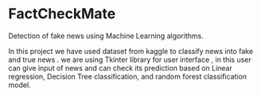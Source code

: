 # FactCheckMate
Detection of fake news using Machine Learning algorithms.

In this project we have used dataset from kaggle to classify news into fake and true news .
we are using Tkinter library for user interface , in this user can give input of news and can check its prediction based on Linear regression, Decision Tree classification, and random forest classification model.

